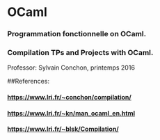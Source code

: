 # OCaml

### Programmation fonctionnelle on OCaml.

### Compilation TPs and Projects with OCaml.

Professor: Sylvain Conchon, printemps 2016

##References:

#### https://www.lri.fr/~conchon/compilation/
#### https://www.lri.fr/~kn/man_ocaml_en.html
#### https://www.lri.fr/~blsk/Compilation/
